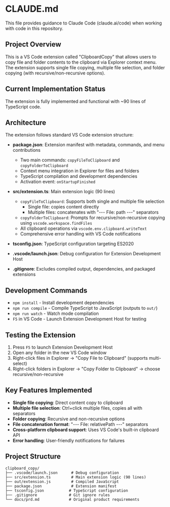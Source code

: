 # CLAUDE.md

This file provides guidance to Claude Code (claude.ai/code) when working with code in this repository.

## Project Overview

This is a VS Code extension called "ClipboardCopy" that allows users to copy file and folder contents to the clipboard via Explorer context menu. The extension supports single file copying, multiple file selection, and folder copying (with recursive/non-recursive options).

## Current Implementation Status

The extension is fully implemented and functional with ~90 lines of TypeScript code.

## Architecture

The extension follows standard VS Code extension structure:

- **package.json**: Extension manifest with metadata, commands, and menu contributions
  - Two main commands: `copyFileToClipboard` and `copyFolderToClipboard`
  - Context menu integration in Explorer for files and folders
  - TypeScript compilation and development dependencies
  - Activation event: `onStartupFinished`

- **src/extension.ts**: Main extension logic (90 lines)
  - `copyFileToClipboard`: Supports both single and multiple file selection
    - Single file: copies content directly
    - Multiple files: concatenates with "--- File: path ---" separators
  - `copyFolderToClipboard`: Prompts for recursive/non-recursive copying using `vscode.workspace.findFiles`
  - All clipboard operations via `vscode.env.clipboard.writeText`
  - Comprehensive error handling with VS Code notifications

- **tsconfig.json**: TypeScript configuration targeting ES2020
- **.vscode/launch.json**: Debug configuration for Extension Development Host
- **.gitignore**: Excludes compiled output, dependencies, and packaged extensions

## Development Commands

- `npm install` - Install development dependencies
- `npm run compile` - Compile TypeScript to JavaScript (outputs to `out/`)
- `npm run watch` - Watch mode compilation
- `F5` in VS Code - Launch Extension Development Host for testing

## Testing the Extension

1. Press `F5` to launch Extension Development Host
2. Open any folder in the new VS Code window
3. Right-click files in Explorer → "Copy File to Clipboard" (supports multi-select)
4. Right-click folders in Explorer → "Copy Folder to Clipboard" → choose recursive/non-recursive

## Key Features Implemented

- **Single file copying**: Direct content copy to clipboard
- **Multiple file selection**: Ctrl+click multiple files, copies all with separators
- **Folder copying**: Recursive and non-recursive options
- **File concatenation format**: "--- File: relativePath ---" separators
- **Cross-platform clipboard support**: Uses VS Code's built-in clipboard API
- **Error handling**: User-friendly notifications for failures

## Project Structure

```
clipboard_copy/
├── .vscode/launch.json      # Debug configuration
├── src/extension.ts         # Main extension logic (90 lines)
├── out/extension.js         # Compiled JavaScript
├── package.json             # Extension manifest
├── tsconfig.json           # TypeScript configuration
├── .gitignore              # Git ignore rules
└── docs/prd.md             # Original product requirements
```